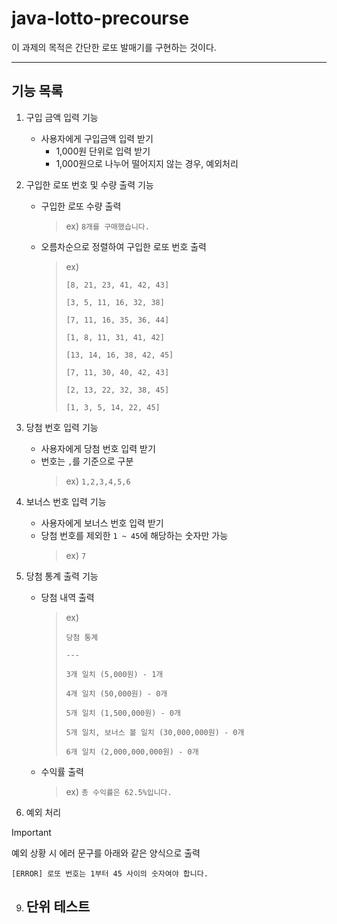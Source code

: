 # java-lotto-precourse
이 과제의 목적은 간단한 로또 발매기를 구현하는 것이다. 

------------------------------------------------------
## 기능 목록
  1. 구입 금액 입력 기능
     - 사용자에게 구입금액 입력 받기
       - 1,000원 단위로 입력 받기
       - 1,000원으로 나누어 떨어지지 않는 경우, 예외처리
         
  2. 구입한 로또 번호 및 수량 출력 기능
     - 구입한 로또 수량 출력
       >
       > ex) `8개를 구매했습니다.`
       >
     - 오름차순으로 정렬하여 구입한 로또 번호 출력
       >
       > ex)
       >
       > `[8, 21, 23, 41, 42, 43]`
       >
       > `[3, 5, 11, 16, 32, 38]`
       >
       > `[7, 11, 16, 35, 36, 44]`
       >
       > `[1, 8, 11, 31, 41, 42]`
       >
       > `[13, 14, 16, 38, 42, 45]`
       >
       > `[7, 11, 30, 40, 42, 43]`
       >
       > `[2, 13, 22, 32, 38, 45]`
       >
       > `[1, 3, 5, 14, 22, 45]`
       >
  3. 당첨 번호 입력 기능
     - 사용자에게 당첨 번호 입력 받기
     - 번호는 `,`를 기준으로 구분
       >
       > ex) `1,2,3,4,5,6`
       >
  4. 보너스 번호 입력 기능
     - 사용자에게 보너스 번호 입력 받기
     - 당첨 번호를 제외한 `1 ~ 45`에 해당하는 숫자만 가능
       >
       > ex) `7`
       >
  5. 당첨 통계 출력 기능
     - 당첨 내역 출력
       >
       > ex)
       >
       > `당첨 통계`
       >
       > `---`
       >
       > `3개 일치 (5,000원) - 1개`
       >
       > `4개 일치 (50,000원) - 0개`
       >
       > `5개 일치 (1,500,000원) - 0개`
       >
       > `5개 일치, 보너스 볼 일치 (30,000,000원) - 0개`
       >
       > `6개 일치 (2,000,000,000원) - 0개`
       >
     - 수익률 출력
       >
       > ex) `총 수익률은 62.5%입니다.`
       >
  8. 예외 처리
> [!important]
>
>  예외 상황 시 에러 문구를 아래와 같은 양식으로 출력
>
> `[ERROR] 로또 번호는 1부터 45 사이의 숫자여야 합니다.`
>
  9. 단위 테스트
      - 
         

